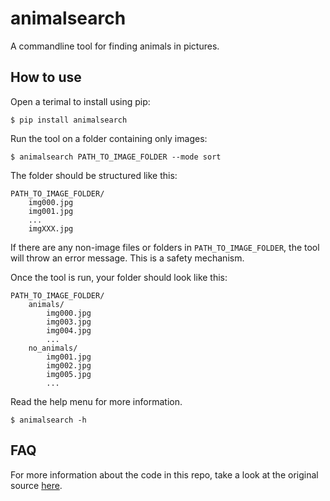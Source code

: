 # animalsearch

A commandline tool for finding animals in pictures.

## How to use

Open a terimal to install using pip:
```
$ pip install animalsearch
```

Run the tool on a folder containing only images:
```
$ animalsearch PATH_TO_IMAGE_FOLDER --mode sort
```

The folder should be structured like this:
```
PATH_TO_IMAGE_FOLDER/
    img000.jpg
    img001.jpg
    ...
    imgXXX.jpg
```

If there are any non-image files or folders in `PATH_TO_IMAGE_FOLDER`, the tool will throw an error message.
This is a safety mechanism.

Once the tool is run, your folder should look like this:
```
PATH_TO_IMAGE_FOLDER/
    animals/
        img000.jpg
        img003.jpg
        img004.jpg
        ...
    no_animals/
        img001.jpg
        img002.jpg
        img005.jpg
        ...
```

Read the help menu for more information.
```
$ animalsearch -h
```

## FAQ

For more information about the code in this repo, take a look at the original source
[here](https://github.com/microsoft/CameraTraps).